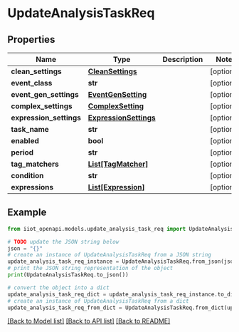 # UpdateAnalysisTaskReq


## Properties

Name | Type | Description | Notes
------------ | ------------- | ------------- | -------------
**clean_settings** | [**CleanSettings**](CleanSettings.md) |  | [optional] 
**event_class** | **str** |  | [optional] 
**event_gen_settings** | [**EventGenSetting**](EventGenSetting.md) |  | [optional] 
**complex_settings** | [**ComplexSetting**](ComplexSetting.md) |  | [optional] 
**expression_settings** | [**ExpressionSettings**](ExpressionSettings.md) |  | [optional] 
**task_name** | **str** |  | [optional] 
**enabled** | **bool** |  | [optional] 
**period** | **str** |  | [optional] 
**tag_matchers** | [**List[TagMatcher]**](TagMatcher.md) |  | [optional] 
**condition** | **str** |  | [optional] 
**expressions** | [**List[Expression]**](Expression.md) |  | [optional] 

## Example

```python
from iiot_openapi.models.update_analysis_task_req import UpdateAnalysisTaskReq

# TODO update the JSON string below
json = "{}"
# create an instance of UpdateAnalysisTaskReq from a JSON string
update_analysis_task_req_instance = UpdateAnalysisTaskReq.from_json(json)
# print the JSON string representation of the object
print(UpdateAnalysisTaskReq.to_json())

# convert the object into a dict
update_analysis_task_req_dict = update_analysis_task_req_instance.to_dict()
# create an instance of UpdateAnalysisTaskReq from a dict
update_analysis_task_req_from_dict = UpdateAnalysisTaskReq.from_dict(update_analysis_task_req_dict)
```
[[Back to Model list]](../README.md#documentation-for-models) [[Back to API list]](../README.md#documentation-for-api-endpoints) [[Back to README]](../README.md)


